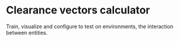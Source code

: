 # Clearance vectors calculator 
Train, visualize and configure to test on environments, the interaction between entities.
